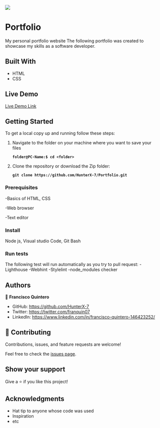 ![](https://img.shields.io/badge/Microverse-blueviolet)
# Portfolio
My personal portfolio website
The following portfolio was created to showcase my skills as a software developer.

## Built With

- HTML
- CSS

## Live Demo

[Live Demo Link](https://hunterx-7.github.io/Portfolio/)

## Getting Started

To get a local copy up and running follow these steps:

1. Navigate to the folder on your machine where you want to save your files

    **``folder@PC-Name:$ cd <folder>``**

2. Clone the repository or download the Zip folder:

    **``git clone https://github.com/HunterX-7/Portfolio.git``**

### Prerequisites

-Basics of HTML, CSS

-Web browser 

-Text editor

### Install

Node js, Visual studio Code, Git Bash


### Run tests

The following test will run automatically as you try to pull request:
-Lighthouse
-Webhint
-Stylelint
-node_modules checker

## Authors

👤 **Francisco Quintero**

- GitHub: https://github.com/HunterX-7
- Twitter: https://twitter.com/franquin07
- LinkedIn: https://www.linkedin.com/in/francisco-quintero-146423252/

## 🤝 Contributing

Contributions, issues, and feature requests are welcome!

Feel free to check the [issues page](../../issues/).

## Show your support

Give a ⭐️ if you like this project!

## Acknowledgments

- Hat tip to anyone whose code was used
- Inspiration
- etc